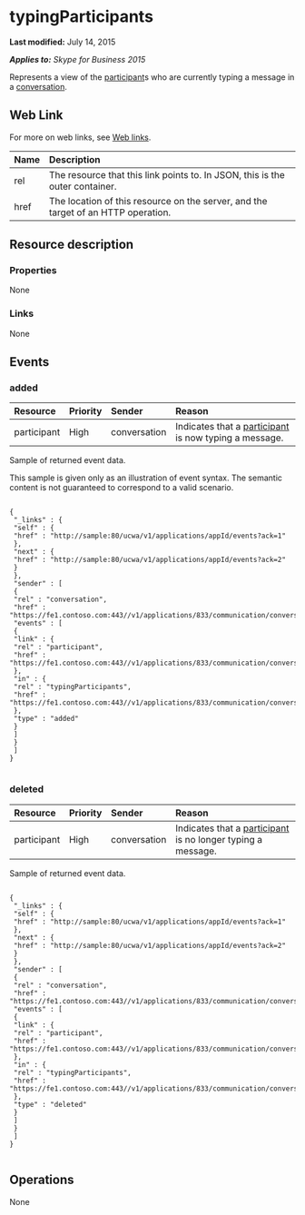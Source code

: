 
# typingParticipants 

 **Last modified:** July 14, 2015

 _**Applies to:** Skype for Business 2015_

Represents a view of the [participant](participant_ref.md)s who are currently typing a message in a [conversation](conversation_ref.md). 

## Web Link
<a name="sectionSection0"> </a>

For more on web links, see [Web links](WebLinks.md).



|**Name**|**Description**|
|:-----|:-----|
|rel|The resource that this link points to. In JSON, this is the outer container.|
|href|The location of this resource on the server, and the target of an HTTP operation.|

## Resource description
<a name="sectionSection1"> </a>




### Properties

None


### Links

None


## Events
<a name="sectionSection2"> </a>




### added





|**Resource**|**Priority**|**Sender**|**Reason**|
|:-----|:-----|:-----|:-----|
|participant|High|conversation|Indicates that a [participant](participant_ref.md) is now typing a message.|
Sample of returned event data.

This sample is given only as an illustration of event syntax. The semantic content is not guaranteed to correspond to a valid scenario.




```

{
 "_links" : {
 "self" : {
 "href" : "http://sample:80/ucwa/v1/applications/appId/events?ack=1"
 },
 "next" : {
 "href" : "http://sample:80/ucwa/v1/applications/appId/events?ack=2"
 }
 },
 "sender" : [
 {
 "rel" : "conversation",
 "href" : "https://fe1.contoso.com:443//v1/applications/833/communication/conversations/802",
 "events" : [
 {
 "link" : {
 "rel" : "participant",
 "href" : "https://fe1.contoso.com:443//v1/applications/833/communication/conversations/802/participants/575"
 },
 "in" : {
 "rel" : "typingParticipants",
 "href" : "https://fe1.contoso.com:443//v1/applications/833/communication/conversations/802/participants/typingParticipants"
 },
 "type" : "added"
 }
 ]
 }
 ]
}
					
```


### deleted





|**Resource**|**Priority**|**Sender**|**Reason**|
|:-----|:-----|:-----|:-----|
|participant|High|conversation|Indicates that a [participant](participant_ref.md) is no longer typing a message.|
Sample of returned event data.




```

{
 "_links" : {
 "self" : {
 "href" : "http://sample:80/ucwa/v1/applications/appId/events?ack=1"
 },
 "next" : {
 "href" : "http://sample:80/ucwa/v1/applications/appId/events?ack=2"
 }
 },
 "sender" : [
 {
 "rel" : "conversation",
 "href" : "https://fe1.contoso.com:443//v1/applications/833/communication/conversations/802",
 "events" : [
 {
 "link" : {
 "rel" : "participant",
 "href" : "https://fe1.contoso.com:443//v1/applications/833/communication/conversations/802/participants/575"
 },
 "in" : {
 "rel" : "typingParticipants",
 "href" : "https://fe1.contoso.com:443//v1/applications/833/communication/conversations/802/participants/typingParticipants"
 },
 "type" : "deleted"
 }
 ]
 }
 ]
}
					
```


## Operations
<a name="sectionSection3"> </a>

None

